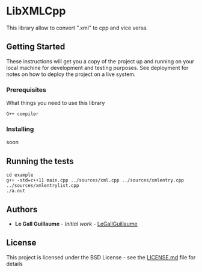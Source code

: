 # LibXMLCpp

This library allow to convert ".xml" to cpp and vice versa.

## Getting Started

These instructions will get you a copy of the project up and running on your local machine for development and testing purposes. See deployment for notes on how to deploy the project on a live system.

### Prerequisites

What things you need to use this library

```
G++ compiler
```

### Installing

soon

## Running the tests

```
cd example
g++ -std=c++11 main.cpp ../sources/xml.cpp ../sources/xmlentry.cpp ../sources/xmlentrylist.cpp
./a.out
``` 

## Authors

* **Le Gall Guillaume** - *Initial work* - [LeGallGuillaume](https://github.com/legallguillaume)

## License

This project is licensed under the BSD License - see the [LICENSE.md](LICENSE.md) file for details


